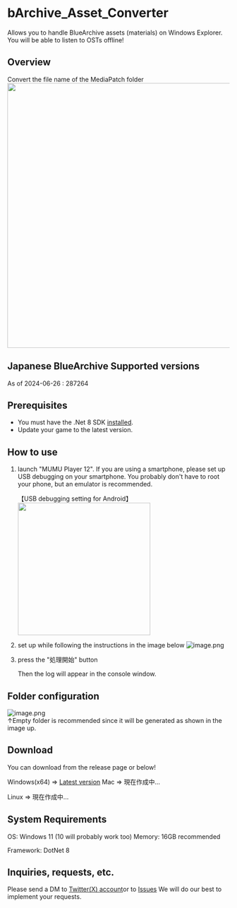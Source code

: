 # bArchive_Asset_Converter
Allows you to handle BlueArchive assets (materials) on Windows Explorer.
You will be able to listen to OSTs offline!

## Overview
Convert the file name of the MediaPatch folder  
<img src="https://drive.google.com/uc?export=view&id=1Zf_mZeBnhNw6Fl3cBONumqqxHqU93-ec" width="600px">


## Japanese BlueArchive Supported versions
As of 2024-06-26 : 287264

## Prerequisites
- You must have the .Net 8 SDK [installed](https://dotnet.microsoft.com/ja-jp/download/dotnet/thank-you/runtime-desktop-8.0.7-windows-x64-installer?cid=getdotnetcore).
- Update your game to the latest version.

## How to use
1. launch "MUMU Player 12".
    If you are using a smartphone, please set up USB debugging on your smartphone.
    You probably don't have to root your phone, but an emulator is recommended.

    【USB debugging setting for Android】  
    <img src="https://drive.google.com/uc?export=view&id=1hDP8627cnzuxUT2AmHZ92J6CUeNIeHjG" width="300px">

2.  set up while following the instructions in the image below
    ![image.png](https://drive.google.com/uc?export=view&id=1vixwHjShs-hd5e1_droxUw2r98q41t8k)

3. press the "処理開始" button
   
    Then the log will appear in the console window.

## Folder configuration
![image.png](https://drive.google.com/uc?export=view&id=1J_czGims0Vk1xzlbjB2LbfG9SLDppSfj)    
↑Empty folder is recommended since it will be generated as shown in the image up.

## Download
You can download from the release page or below!

Windows(x64) ⇒ [Latest version](https://github.com/Locu-Developper/bArchive-Asset-Converter/releases/download/1.1.1/bArchive-Assets-Converter-Windows-1_2_0.zip)
Mac ⇒ 現在作成中...

Linux ⇒ 現在作成中...

## System Requirements
OS: Windows 11 (10 will probably work too)
Memory: 16GB recommended

Framework: DotNet 8

## Inquiries, requests, etc.
Please send a DM to [Twitter(X) account](https://twitter.com/Gw26ZlUOjP8699)or to [Issues](https://github.com/Locu-Developper/bArchive_Asset_Converter/issues)
We will do our best to implement your requests.
